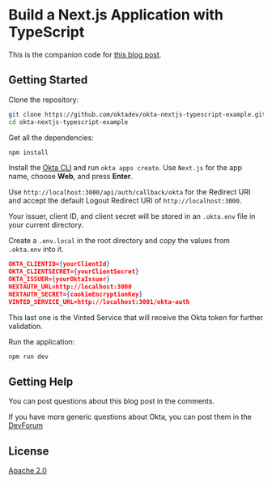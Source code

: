 # Build a Next.js Application with TypeScript

This is the companion code for [this blog post](https://developer.okta.com/blog/2020/11/13/nextjs-typescript).

## Getting Started

Clone the repository:

```sh
git clone https://github.com/oktadev/okta-nextjs-typescript-example.git
cd okta-nextjs-typescript-example
```

Get all the dependencies:

```sh
npm install
```

Install the [Okta CLI](https://cli.okta.com) and run `okta apps create`. Use `Next.js` for the app name, choose **Web**, and press **Enter**.

Use `http://localhost:3000/api/auth/callback/okta` for the Redirect URI and accept the default Logout Redirect URI of `http://localhost:3000`.

Your issuer, client ID, and client secret will be stored in an `.okta.env` file in your current directory.

Create a `.env.local` in the root directory and copy the values from `.okta.env` into it.

```JSON
OKTA_CLIENTID={yourClientId}
OKTA_CLIENTSECRET={yourClientSecret}
OKTA_ISSUER={yourOktaIssuer}
NEXTAUTH_URL=http://localhost:3000
NEXTAUTH_SECRET={cookieEncryptionKey}
VINTED_SERVICE_URL=http://localhost:3001/okta-auth
```

This last one is the Vinted Service that will receive the Okta token for further validation.

Run the application:

```sh
npm run dev
```

## Getting Help

You can post questions about this blog post in the comments.

If you have more generic questions about Okta, you can post them in the [DevForum](https://devforum.okta.com/)

## License

[Apache 2.0](LICENSE)
